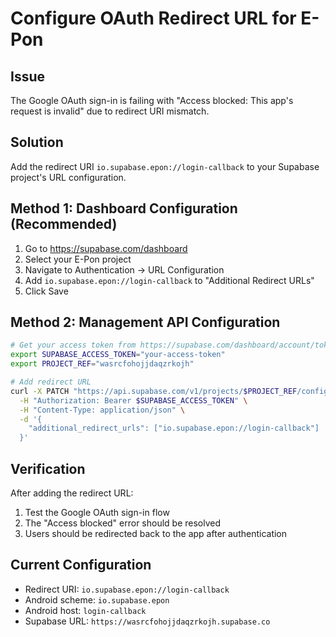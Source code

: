 # Configure OAuth Redirect URL for E-Pon

## Issue
The Google OAuth sign-in is failing with "Access blocked: This app's request is invalid" due to redirect URI mismatch.

## Solution
Add the redirect URI `io.supabase.epon://login-callback` to your Supabase project's URL configuration.

## Method 1: Dashboard Configuration (Recommended)
1. Go to https://supabase.com/dashboard
2. Select your E-Pon project
3. Navigate to Authentication → URL Configuration
4. Add `io.supabase.epon://login-callback` to "Additional Redirect URLs"
5. Click Save

## Method 2: Management API Configuration
```bash
# Get your access token from https://supabase.com/dashboard/account/tokens
export SUPABASE_ACCESS_TOKEN="your-access-token"
export PROJECT_REF="wasrcfohojjdaqzrkojh"

# Add redirect URL
curl -X PATCH "https://api.supabase.com/v1/projects/$PROJECT_REF/config/auth" \
  -H "Authorization: Bearer $SUPABASE_ACCESS_TOKEN" \
  -H "Content-Type: application/json" \
  -d '{
    "additional_redirect_urls": ["io.supabase.epon://login-callback"]
  }'
```

## Verification
After adding the redirect URL:
1. Test the Google OAuth sign-in flow
2. The "Access blocked" error should be resolved
3. Users should be redirected back to the app after authentication

## Current Configuration
- Redirect URI: `io.supabase.epon://login-callback`
- Android scheme: `io.supabase.epon`
- Android host: `login-callback`
- Supabase URL: `https://wasrcfohojjdaqzrkojh.supabase.co`
